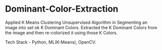 # Dominant-Color-Extraction

Applied K Means Clustering Unsupervised Algorithm in Segmenting an image into set ok K Dominant Colors. 
Extracted the K Dominant Colors from the image and then re-colorized it using those K Colors. 

Tech Stack - Python, ML(K-Means), OpenCV.
